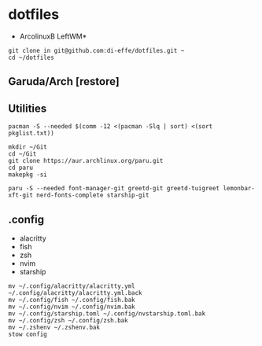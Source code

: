 # dotfiles
* ArcolinuxB LeftWM* 

```
git clone in git@github.com:di-effe/dotfiles.git ~
cd ~/dotfiles
```

## Garuda/Arch [restore] 

## Utilities
```
pacman -S --needed $(comm -12 <(pacman -Slq | sort) <(sort pkglist.txt))

mkdir ~/Git
cd ~/Git
git clone https://aur.archlinux.org/paru.git
cd paru
makepkg -si

paru -S --needed font-manager-git greetd-git greetd-tuigreet lemonbar-xft-git nerd-fonts-complete starship-git 
```

## .config
- alacritty
- fish
- zsh
- nvim
- starship

```
mv ~/.config/alacritty/alacritty.yml ~/.config/alacritty/alacritty.yml.back
mv ~/.config/fish ~/.config/fish.bak
mv ~/.config/nvim ~/.config/nvim.bak
mv ~/.config/starship.toml ~/.config/nvstarship.toml.bak
mv ~/.config/zsh ~/.config/zsh.bak
mv ~/.zshenv ~/.zshenv.bak
stow config
```

